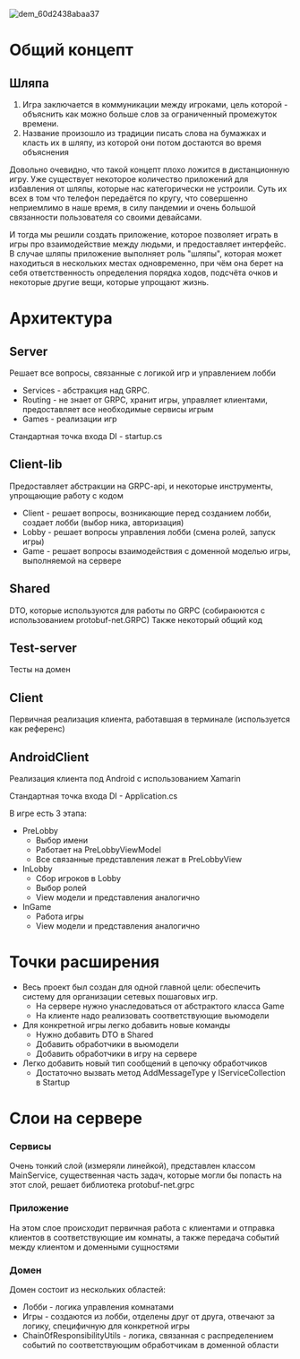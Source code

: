 ![dem_60d2438abaa37](https://user-images.githubusercontent.com/33155080/122998103-11c46100-d3c6-11eb-86b2-f8d4a72bc623.png)
# Общий концепт

## Шляпа

1. Игра заключается в коммуникации между игроками, цель которой - объяснить как можно больше слов за ограниченный
   промежуток времени.
2. Название произошло из традиции писать слова на бумажках и класть их в шляпу, из которой они потом достаются во время
   объяснения

Довольно очевидно, что такой концепт плохо ложится в дистанционную игру. Уже существует некоторое количество приложений
для избавления от шляпы, которые нас категорически не устроили. Суть их всех в том что телефон передаётся по кругу, что
совершенно неприемлимо в наше время, в силу пандемии и очень большой связанности пользователя со своими девайсами.

И тогда мы решили создать приложение, которое позволяет играть в игры про взаимодействие между людьми, и предоставляет
интерфейс. В случае шляпы приложение выполняет роль "шляпы", которая может находиться в нескольких местах одновременно,
при чём она берет на себя ответственность определения порядка ходов, подсчёта очков и некоторые другие вещи, которые
упрощают жизнь.

# Архитектура

## Server

Решает все вопросы, связанные с логикой игр и управлением лобби

* Services - абстракция над GRPC.
* Routing - не знает от GRPC, хранит игры, управляет клиентами, предоставляет все необходимые сервисы игрым
* Games - реализации игр

Стандартная точка входа DI - startup.cs

## Client-lib

Предоставляет абстракции на GRPC-api, и некоторые инструменты, упрощающие работу с кодом

* Client - решает вопросы, возникающие перед созданием лобби, создает лобби (выбор ника, авторизация)
* Lobby - решает вопросы управления лобби (смена ролей, запуск игры)
* Game - решает вопросы взаимодействия с доменной моделью игры, выполняемой на сервере

## Shared

DTO, которые используются для работы по GRPC (собираюются с использованием protobuf-net.GRPC)
Также некоторый общий код

## Test-server

Тесты на домен

## Client

Первичная реализация клиента, работавшая в терминале (используется как референс)

## AndroidClient

Реализация клиента под Android с использованием Xamarin

Стандартная точка входа DI - Application.cs

В игре есть 3 этапа:

* PreLobby
    * Выбор имени
    * Работает на PreLobbyViewModel
    * Все связанные представления лежат в PreLobbyView
* InLobby
    * Сбор игроков в Lobby
    * Выбор ролей
    * View модели и представления аналогично
* InGame
    * Работа игры
    * View модели и представления аналогично

# Точки расширения

* Весь проект был создан для одной главной цели: обеспечить систему для организации сетевых пошаговых игр.
    * На сервере нужно унаследоваться от абстрактого класса Game
    * На клиенте надо реализовать соответствующие вьюмодели
* Для конкретной игры легко добавить новые команды
    * Нужно добавить DTO в Shared
    * Добавить обработчики в вьюмодели
    * Добавить обработчики в игру на сервере
* Легко добавить новый тип сообщений в цепочку обработчиков
    * Достаточно вызвать метод AddMessageType у IServiceCollection в Startup

# Слои на сервере

### Сервисы

Очень тонкий слой (измеряли линейкой), представлен классом MainService, существенная часть задач, которые могли бы попасть на этот слой,
решает библиотека protobuf-net.grpc

### Приложение

На этом слое происходит первичная работа с клиентами и отправка клиентов в соответствующие им комнаты, а также передача
событий между клиентом и доменными сущностями

### Домен

Домен состоит из нескольких областей:

* Лобби - логика управления комнатами
* Игры - создаются из лобби, отделены друг от друга, отвечают за логику, специфичную для конкретной игры
* ChainOfResponsibilityUtils - логика, связанная с распределением событий по соответствующим обработчикам в доменной области
